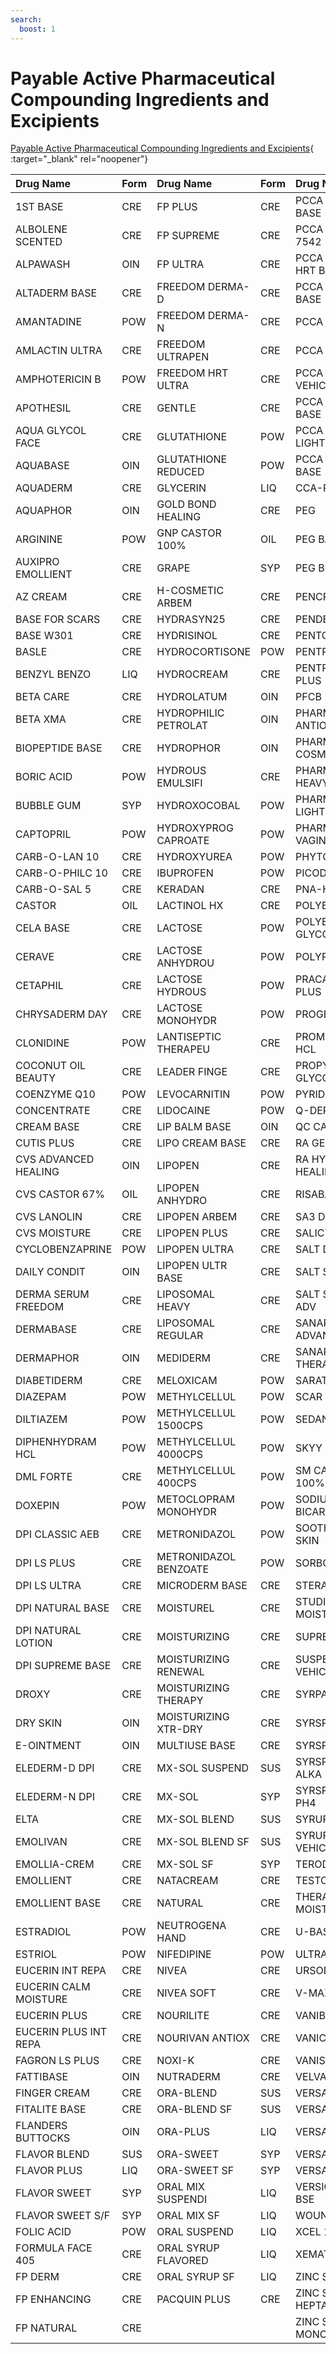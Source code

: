 ```yaml
---
search:
  boost: 1 
---
```


# Payable Active Pharmaceutical Compounding Ingredients and Excipients

[Payable Active Pharmaceutical Compounding Ingredients and Excipients](https://pharmacy.medicaid.ohio.gov/sites/default/files/20220701_Payable_Active_Pharmaceutical_Ingredients_and_Excipients_for_Compounding.pdf#overlay-context=drug-coverage){ :target="_blank" rel="noopener"}

| Drug Name | Form | Drug Name | Form | Drug Name | Form |
| :--- | :--- | :--- | :--- | :--- | :--- |
| 1ST BASE | CRE | FP PLUS | CRE | PCCA ALADERM BASE | CRE |
| ALBOLENE SCENTED | CRE | FP SUPREME | CRE | PCCA BASE 7542 |  CRE |
| ALPAWASH | OIN | FP ULTRA | CRE | PCCA COSMETI HRT BASE | CRE |
| ALTADERM BASE  | CRE | FREEDOM DERMA-D | CRE | PCCA EMOLLIE BASE | CRE |
| AMANTADINE | POW | FREEDOM DERMA-N | CRE | PCCA MVC BASE | CRE |  
| AMLACTIN ULTRA | CRE | FREEDOM ULTRAPEN | CRE | PCCA SWEET SF | SYP |
| AMPHOTERICIN B | POW | FREEDOM HRT ULTRA | CRE | PCCA SYRUP VEHICLE | SYP |  
| APOTHESIL | CRE | GENTLE | CRE | PCCA VANISH BASE | CRE |  
| AQUA GLYCOL FACE | CRE | GLUTATHIONE | POW | PCCA VANISHI LIGHT |CRE |  
| AQUABASE | OIN | GLUTATHIONE REDUCED | POW | PCCA VANPEN BASE | CRE |  
| AQUADERM | CRE | GLYCERIN | LIQ | CCA-PLUS | SUS |
| AQUAPHOR | OIN | GOLD BOND HEALING | CRE | PEG | OIN |
| ARGININE | POW | GNP CASTOR 100% | OIL | PEG BASE | OIN |
| AUXIPRO EMOLLIENT | CRE | GRAPE | SYP | PEG BLEND | OIN |
| AZ CREAM | CRE | H-COSMETIC ARBEM | CRE | PENCREAM | CRE |
| BASE FOR SCARS | CRE | HYDRASYN25 | CRE | PENDERM | CRE |
| BASE W301 | CRE | HYDRISINOL | CRE | PENTOXIFYLLINE | POW |
| BASLE | CRE | HYDROCORTISONE | POW | PENTRAVAN | CRE |
| BENZYL BENZO | LIQ | HYDROCREAM | CRE | PENTRAVAN PLUS | CRE |
| BETA CARE | CRE | HYDROLATUM | OIN | PFCB | CRE |
| BETA XMA | CRE | HYDROPHILIC PETROLAT | OIN | PHARMABASE ANTIOXID | CRE |
| BIOPEPTIDE BASE | CRE | HYDROPHOR | OIN | PHARMABASE COSMETIC | CRE |
| BORIC ACID | POW | HYDROUS EMULSIFI | CRE | PHARMABASE HEAVY |CRE |
| BUBBLE GUM | SYP | HYDROXOCOBAL | POW | PHARMABASE LIGHT | CRE |
| CAPTOPRIL | POW | HYDROXYPROG CAPROATE | POW | PHARMABASE VAGINAL | CRE |
| CARB-O-LAN 10 | CRE | HYDROXYUREA | POW | PHYTOBASE | CRE |
| CARB-O-PHILC 10 | CRE | IBUPROFEN | POW | PICODERM | CRE |
| CARB-O-SAL 5 | CRE | KERADAN | CRE | PNA-HRT BASE | CRE |
| CASTOR | OIL | LACTINOL HX | CRE | POLYBASE | OIN |
| CELA BASE | CRE | LACTOSE | POW | POLYETHYLENE GLYCOL | OIN |
| CERAVE | CRE | LACTOSE ANHYDROU | POW | POLYPEG BASE | OIN |  
| CETAPHIL | CRE | LACTOSE HYDROUS | POW | PRACASIL TM- PLUS | CRE |
| CHRYSADERM DAY | CRE | LACTOSE MONOHYDR | POW | PROGESTERONE | POW |
| CLONIDINE | POW | LANTISEPTIC THERAPEU | CRE | PROMETHAZINE HCL | POW |
| COCONUT OIL BEAUTY | CRE | LEADER FINGE | CRE | PROPYLENE GLYCOL | SOL |
| COENZYME Q10 | POW | LEVOCARNITIN | POW | PYRIDOXINE HCL | POW |
| CONCENTRATE | CRE | LIDOCAINE | POW | Q-DERM | CRE |
| CREAM BASE | CRE | LIP BALM BASE | OIN | QC CASTOR | OIL |
| CUTIS PLUS | CRE | LIPO CREAM BASE | CRE | RA GENTLE SKIN | CRE |  
| CVS ADVANCED HEALING | OIN | LIPOPEN | CRE | RA HYDRATING HEALING | OIN |
| CVS CASTOR 67% | OIL | LIPOPEN ANHYDRO | CRE | RISABAL-PH | CRE |
| CVS LANOLIN | CRE | LIPOPEN ARBEM | CRE | SA3 DERM | CRE |
| CVS MOISTURE | CRE | LIPOPEN PLUS | CRE | SALICYLIC ACID | POW |
| CYCLOBENZAPRINE | POW | LIPOPEN ULTRA | CRE | SALT DURABLE | CRE |
| DAILY CONDIT | OIN | LIPOPEN ULTR BASE | CRE | SALT STABLE | CRE
| DERMA SERUM FREEDOM | CRE | LIPOSOMAL HEAVY | CRE | SALT STABLE LS ADV | CRE |
| DERMABASE | CRE | LIPOSOMAL REGULAR | CRE | SANARE ADVANCED |CRE |  
| DERMAPHOR | OIN | MEDIDERM | CRE | SANARE SCAR THERAPY | CRE |
| DIABETIDERM | CRE | MELOXICAM | POW | SARATOGA | OIN |
| DIAZEPAM | POW | METHYLCELLUL | POW | SCAR CARE | CRE |
| DILTIAZEM | POW | METHYLCELLUL 1500CPS | POW | SEDANARE | CRE |
| DIPHENHYDRAM HCL | POW | METHYLCELLUL 4000CPS | POW | SKYY DERM | CRE |
| DML FORTE | CRE | METHYLCELLUL 400CPS | POW | SM CASTOR 100% | OIL |
| DOXEPIN | POW | METOCLOPRAM MONOHYDR | POW | SODIUM BICARBONATE | POW |
| DPI CLASSIC AEB | CRE | METRONIDAZOL | POW | SOOTHE&COOL SKIN | CRE |
| DPI LS PLUS | CRE | METRONIDAZOL BENZOATE | POW | SORBOLENE | CRE |
| DPI LS ULTRA | CRE | MICRODERM BASE | CRE | STERA BASE | CRE |
| DPI NATURAL BASE | CRE | MOISTUREL | CRE | STUDIO 35 MOIST | CRE |
| DPI NATURAL LOTION | CRE | MOISTURIZING | CRE | SUPREME | CRE |
| DPI SUPREME BASE | CRE | MOISTURIZING RENEWAL | CRE | SUSPENSION VEHICLE | SUS |
| DROXY | CRE | MOISTURIZING THERAPY | CRE | SYRPALTA | SYP |
| DRY SKIN | OIN | MOISTURIZING XTR-DRY | CRE | SYRSPEND SF | LIQ |
| E-OINTMENT | OIN | MULTIUSE BASE | CRE | SYRSPEND SF | SUS |
| ELEDERM-D DPI | CRE | MX-SOL SUSPEND | SUS | SYRSPEND SF ALKA | SUS |
| ELEDERM-N DPI | CRE | MX-SOL | SYP | SYRSPEND SF PH4 | SUS |
| ELTA | CRE | MX-SOL BLEND | SUS | SYRUP VEHICLE | SYP |
| EMOLIVAN | CRE | MX-SOL BLEND SF | SUS | SYRUP SF VEHICLE | SYP |
| EMOLLIA-CREM | CRE | MX-SOL SF | SYP | TERODERM | CRE |
| EMOLLIENT | CRE | NATACREAM | CRE | TESTOSTERONE | POW |
| EMOLLIENT BASE | CRE | NATURAL | CRE | THERAPEUTIC MOISTUR | CRE |
| ESTRADIOL | POW | NEUTROGENA HAND | CRE | U-BASE | CRE |
| ESTRIOL | POW | NIFEDIPINE | POW | ULTRADERM | CRE |
| EUCERIN INT REPA | CRE | NIVEA | CRE | URSODIOL | POW |
| EUCERIN CALM MOISTURE | CRE | NIVEA SOFT | CRE | V-MAX | CRE |
| EUCERIN PLUS | CRE | NOURILITE | CRE | VANIBASE | CRE |
| EUCERIN PLUS INT REPA | CRE | NOURIVAN ANTIOX | CRE | VANICREAM | CRE |
| FAGRON LS PLUS | CRE | NOXI-K | CRE | VANISH-PEN | CRE |
| FATTIBASE | OIN | NUTRADERM | CRE | VELVACHOL | CRE |
| FINGER CREAM | CRE | ORA-BLEND | SUS | VERSAFREE | SYP |
| FITALITE BASE | CRE | ORA-BLEND SF | SUS | VERSAPLUS | SYP |
| FLANDERS BUTTOCKS | OIN | ORA-PLUS | LIQ | VERSAPRO | CRE |
| FLAVOR BLEND | SUS | ORA-SWEET | SYP | VERSATILE BASE | CRE |
| FLAVOR PLUS | LIQ | ORA-SWEET SF | SYP | VERSATILE | CRE |
| FLAVOR SWEET | SYP | ORAL MIX SUSPENDI | LIQ | VERSIGEL RICH BSE | CRE |
| FLAVOR SWEET S/F | SYP | ORAL MIX SF | LIQ | WOUND CARE | CRE |
| FOLIC ACID | POW | ORAL SUSPEND | LIQ | XCEL 100 | CRE |
| FORMULA FACE 405 | CRE | ORAL SYRUP FLAVORED | LIQ | XEMATOP BASE | CRE |
| FP DERM | CRE | ORAL SYRUP SF | LIQ | ZINC SULFATE | POW |
| FP ENHANCING | CRE | PACQUIN PLUS | CRE | ZINC SULFATE HEPTAHYD | POW |
| FP NATURAL | CRE |   |   | ZINC SULFATE MONOHYD | POW |
